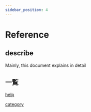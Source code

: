 ```yaml
---
sidebar_position: 4
---
```


# Reference

## describe

Mainly, this document explains in detail

## 一覧

[help](./help)

[category](./category)
